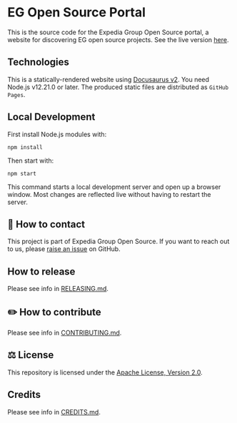 # EG Open Source Portal

This is the source code for the Expedia Group Open Source portal, a website for discovering EG open source projects.
See the live version [here](https://expediagroup.github.io/).

## Technologies

This is a statically-rendered website using [Docusaurus v2](https://v2.docusaurus.io/).
You need Node.js v12.21.0 or later.
The produced static files are distributed as `GitHub Pages`.

## Local Development

First install Node.js modules with:

```console
npm install
```

Then start with:

```console
npm start
```

This command starts a local development server and open up a browser window.
Most changes are reflected live without having to restart the server.

## 👥 How to contact

This project is part of Expedia Group Open Source. If you want to reach out to us, please [raise an issue](https://github.com/ExpediaGroup/expediagroup.github.io/issues)
on GitHub.

## How to release 

Please see info in [RELEASING.md](./RELEASING.md).

## ✏️ How to contribute

Please see info in [CONTRIBUTING.md](./CONTRIBUTING.md).

## ⚖️ License

This repository is licensed under the [Apache License, Version 2.0](./LICENSE).

## Credits

Please see info in [CREDITS.md](./CREDITS.md).
